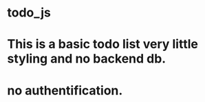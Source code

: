 # todo_js
# This is a basic todo list very little styling and no backend db.
# no authentification.  
